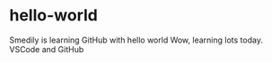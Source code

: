 # hello-world
Smedily is learning GitHub with hello world
Wow, learning lots today.  VSCode and GitHub
